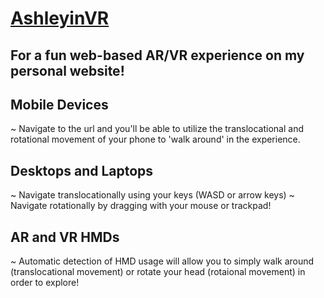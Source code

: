 # [AshleyinVR](https://ashleyinvr.glitch.me)
## For a fun web-based AR/VR experience on my personal website!

## Mobile Devices
~ Navigate to the url and you'll be able to utilize the translocational and rotational movement of your phone to 'walk around' in the experience.

## Desktops and Laptops
~ Navigate translocationally using your keys (WASD or arrow keys)
~ Navigate rotationally by dragging with your mouse or trackpad!

## AR and VR HMDs
~ Automatic detection of HMD usage will allow you to simply walk around (translocational movement) or rotate your head (rotaional movement) in order to explore!
